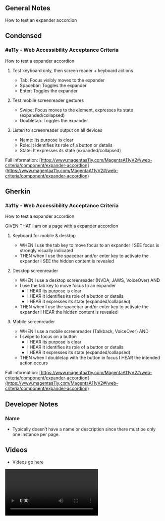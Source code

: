 ## General Notes

How to test an expander accordion

## Condensed

### #a11y - Web Accessibility Acceptance Criteria

How to test a expander accordion

1. Test keyboard only, then screen reader + keyboard actions

   - Tab: Focus visibly moves to the expander
   - Spacebar: Toggles the expander
   - Enter: Toggles the expander

2. Test mobile screenreader gestures

   - Swipe: Focus moves to the element, expresses its state (expanded/collapsed)
   - Doubletap: Toggles the expander

3. Listen to screenreader output on all devices

   - Name: Its purpose is clear
   - Role: It identifies its role of a button or details
   - State: It expresses its state (expanded/collapsed)

Full information: [https://www.magentaa11y.com/MagentaA11yV2#/web-criteria/component/expander-accordion](https://www.magentaa11y.com/MagentaA11yV2#/web-criteria/component/expander-accordion)

## Gherkin

### #a11y - Web Accessibility Acceptance Criteria

How to test a expander accordion

GIVEN THAT I am on a page with a expander accordion

1. Keyboard for mobile & desktop

   - WHEN I use the tab key to move focus to an expander I SEE focus is strongly visually indicated
   - THEN when I use the spacebar and/or enter key to activate the expander I SEE the hidden content is revealed

2. Desktop screenreader

   - WHEN I use a desktop screenreader (NVDA, JAWS, VoiceOver) AND 
   - I use the tab key to move focus to an expander
      - I HEAR its purpose is clear
      - I HEAR it identifies its role of a button or details
      - I HEAR it expresses its state (expanded/collapsed)
   - THEN when I use the spacebar and/or enter key to activate the expander I HEAR the hidden content is revealed

3. Mobile screenreader

   - WHEN I use a mobile screenreader (Talkback, VoiceOver) AND
   - I swipe to focus on a button
      - I HEAR its purpose is clear
      - I HEAR it identifies its role of a button or details
      - I HEAR it expresses its state (expanded/collapsed)
   - THEN when I doubletap with the button in focus I HEAR the intended action occurs

Full information: [https://www.magentaa11y.com/MagentaA11yV2#/web-criteria/component/expander-accordion](https://www.magentaa11y.com/MagentaA11yV2#/web-criteria/component/expander-accordion)

## Developer Notes

### Name

- Typically doesn’t have a name or description since there must be only one instance per page.

## Videos

- Videos go here
<video controls>
  <source src="media/video/native/button/buttonIosVoiceover.webm" type="video/webm">
  Your browser does not support the video tag.
</video>
